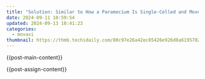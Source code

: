 ```yaml
---
title: "Solution: Similar to How a Paramecium Is Single-Celled and Moves Using Cilia, Whereas Amoebas Move by Extending Pseudopods, an Understanding of Different Organism Structures Helps in Diagnosis. In the Context of Nerve Injuries, Recognizing Specific Symptoms (E.g., Claw Hand Deformity) Can Help Pinpoint the Location of Injury Along the Ulnar Nerve Pathway, Analogous to Identifying Unique Features in Microorganisms for Classification."
date: 2024-09-11 10:59:54
updated: 2024-09-13 10:41:23
categories:
  - movavi
thumbnail: https://thmb.techidaily.com/80c97e26a42ec85426e926d8a619570205ae66ef3c841d342bad4a1013bf8d86.jpg
---
```


{{post-main-content}}

<ins class="adsbygoogle"
     style="display:block"
     data-ad-format="autorelaxed"
     data-ad-client="ca-pub-7571918770474297"
     data-ad-slot="1223367746"></ins>

{{post-assign-content}}

<ins class="adsbygoogle"
     style="display:block"
     data-ad-client="ca-pub-7571918770474297"
     data-ad-slot="8358498916"
     data-ad-format="auto"
     data-full-width-responsive="true"></ins>

